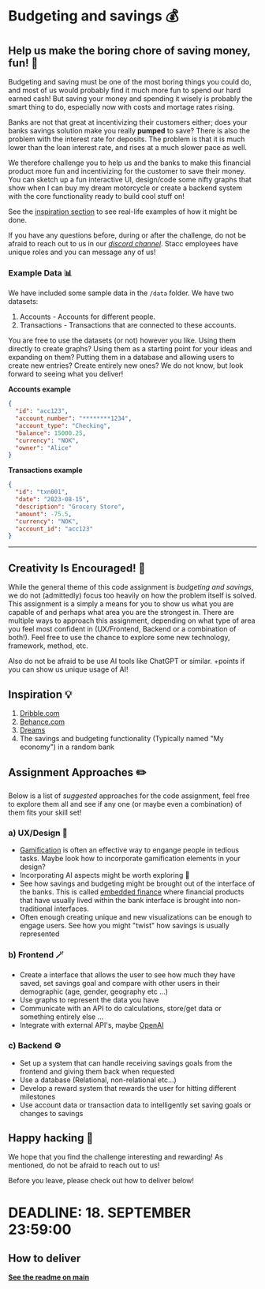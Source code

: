 # Budgeting and savings 💰

## Help us make the boring chore of saving money, fun! 💸

Budgeting and saving must be one of the most boring things you could do, and most of us would probably find it much more fun to spend our hard earned cash! But saving your money and spending it wisely is probably the smart thing to do, especially now with costs and mortage rates rising.

Banks are not that great at incentivizing their customers either; does your banks savings solution make you really **pumped** to save? There is also the problem with the interest rate for deposits. The problem is that it is much lower than the loan interest rate, and rises at a much slower pace as well.

We therefore challenge you to help us and the banks to make this financial product more fun and incentivizing for the customer to save their money.
You can sketch up a fun interactive UI, design/code some nifty graphs that show when I can buy my dream motorcycle or create a backend system with the core functionality ready to build cool stuff on!

See the [inspiration section](#inspiration) to see real-life examples of how it might be done.

If you have any questions before, during or after the challenge, do not be afraid to reach out to us in our _[discord channel](https://discord.gg/s2RyPJvBqQ)_. Stacc employees have unique roles and you can message any of us!

### Example Data 📊

We have included some sample data in the `/data` folder. We have two datasets:

1. Accounts - Accounts for different people.
2. Transactions - Transactions that are connected to these accounts.

You are free to use the datasets (or not) however you like. Using them directly to create graphs? Using them as a starting point for your ideas and expanding on them? Putting them in a database and allowing users to create new entries? Create entirely new ones? We do not know, but look forward to seeing what you deliver!

**Accounts example**

```json
{
  "id": "acc123",
  "account_number": "********1234",
  "account_type": "Checking",
  "balance": 15000.25,
  "currency": "NOK",
  "owner": "Alice"
}
```

**Transactions example**

```json
{
  "id": "txn001",
  "date": "2023-08-15",
  "description": "Grocery Store",
  "amount": -75.5,
  "currency": "NOK",
  "account_id": "acc123"
}
```

---

## Creativity Is Encouraged! 🌟

While the general theme of this code assignment is _budgeting and savings_, we do not (admittedly) focus too heavily on how the problem itself is solved. This assignment is a simply a means for you to show us what you are capable of and perhaps what area you are the strongest in. There are multiple ways to approach this assignment, depending on what type of area you feel most confident in (UX/Frontend, Backend or a combination of both!). Feel free to use the chance to explore some new technology, framework, method, etc.

Also do not be afraid to be use AI tools like ChatGPT or similar. +points if you can show us unique usage of AI!

## Inspiration 💡

1. [Dribble.com](https://dribbble.com/search/savings)
2. [Behance.com](https://www.behance.net/?tracking_source=typeahead_search_direct&search=savings)
3. [Dreams](https://www.getdreams.com/no/)
4. The savings and budgeting functionality (Typically named "My economy") in a random bank

## Assignment Approaches ✏️

Below is a list of _suggested_ approaches for the code assignment, feel free to explore them all and see if any one (or maybe even a combination) of them fits your skill set!

### a) UX/Design 🎨

- [Gamification](https://www.interaction-design.org/literature/topics/gamification) is often an effective way to engange people in tedious tasks. Maybe look how to incorporate gamification elements in your design?
- Incorporating AI aspects might be worth exploring 🤖
- See how savings and budgeting might be brought out of the interface of the banks. This is called [embedded finance](https://plaid.com/resources/fintech/what-is-embedded-finance/) where financial products that have usually lived within the bank interface is brought into non-traditional interfaces.
- Often enough creating unique and new visualizations can be enough to engage users. See how you might "twist" how savings is usually represented

### b) Frontend 🪄

- Create a interface that allows the user to see how much they have saved, set savings goal and compare with other users in their demographic (age, gender, geography etc ...)
- Use graphs to represent the data you have
- Communicate with an API to do calculations, store/get data or something entirely else ...
- Integrate with external API's, maybe [OpenAI](https://platform.openai.com/docs/api-reference)

### c) Backend ⚙️

- Set up a system that can handle receiving savings goals from the frontend and giving them back when requested
- Use a database (Relational, non-relational etc...)
- Develop a reward system that rewards the user for hitting different milestones
- Use account data or transaction data to intelligently set saving goals or changes to savings

## Happy hacking 🎉

We hope that you find the challenge interesting and rewarding! As mentioned, do not be afraid to reach out to us!

Before you leave, please check out how to deliver below!

# DEADLINE: 18. SEPTEMBER 23:59:00

## How to deliver

[**See the readme on main**](https://github.com/stacc/stacc-challenge-public/blob/main/readme.md)

